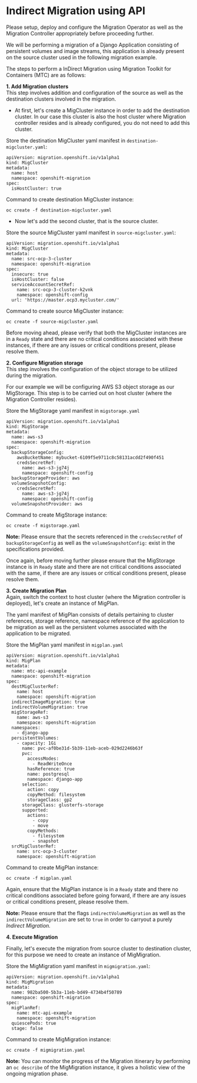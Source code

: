 # Indirect Migration using API

Please setup, deploy and configure the Migration Operator as well as the Migration Controller
appropriately before proceeding further.

We will be performing a migration of a Django Application consisting of persistent volumes and image streams, this
application is already present on the source cluster used in the following migration example.

The steps to perform a InDirect Migration using Migration Toolkit for Containers (MTC) are as follows:

**1. Add Migration clusters**<br>
This step involves addition and configuration of the source as well as the destination clusters 
involved in the migration.

- At first, let's create a MigCluster instance in order to add the destination cluster. 
In our case this cluster is also the host cluster where Migration controller resides and is
already configured, you do not need to add this cluster. 

Store the destination MigCluster yaml manifest in `destination-migcluster.yaml`:
```
apiVersion: migration.openshift.io/v1alpha1
kind: MigCluster
metadata:
  name: host
  namespace: openshift-migration
spec:
  isHostCluster: true
```

Command to create destination MigCluster instance:
``` 
oc create -f destination-migcluster.yaml
```

- Now let's add the second cluster, that is the source cluster.

Store the source MigCluster yaml manifest in `source-migcluster.yaml`:
``` 
apiVersion: migration.openshift.io/v1alpha1
kind: MigCluster
metadata:
  name: src-ocp-3-cluster
  namespace: openshift-migration
spec:
  insecure: true
  isHostCluster: false
  serviceAccountSecretRef:
    name: src-ocp-3-cluster-k2vnk
    namespace: openshift-config
  url: 'https://master.ocp3.mycluster.com/'
```
Command to create source MigCluster instance:
``` 
oc create -f source-migcluster.yaml
```

Before moving ahead, please verify that both the MigCluster instances are in a `Ready` state and there are no 
critical conditions associated with these instances, if there are any issues or critical conditions present, please 
resolve them.

**2. Configure Migration storage**<br>
This step involves the configuration of the object storage to be utilized during the 
migration.

For our example we will be configuring AWS S3 object storage as our MigStorage.
This step is to be carried out on host cluster (where the Migration Controller resides).

Store the MigStorage yaml manifest in `migstorage.yaml`

``` 
apiVersion: migration.openshift.io/v1alpha1
kind: MigStorage
metadata:
  name: aws-s3
  namespace: openshift-migration
spec:
  backupStorageConfig:
    awsBucketName: mybucket-6109f5e9711c8c58131acdd2f490f451
    credsSecretRef:
      name: aws-s3-jg74j
      namespace: openshift-config
  backupStorageProvider: aws
  volumeSnapshotConfig:
    credsSecretRef:
      name: aws-s3-jg74j
      namespace: openshift-config
  volumeSnapshotProvider: aws
```

Command to create MigStorage instance:
``` 
oc create -f migstorage.yaml
```

**Note:** Please ensure that the secrets referenced in the `credsSecretRef` of 
`backupStorageConfig` as well as the `volumeSnapshotConfig:` exist in the specifications provided.

Once again, before moving further please ensure that the MigStorage instance is in `Ready` state 
and there are not critical conditions associated with the same, if there are any issues or critical conditions present,
please resolve them.

**3. Create Migration Plan**<br>
Again, switch the context to host cluster (where the Migration controller is deployed), let's create an
instance of MigPlan.

The yaml manifest of MigPlan consists of details pertaining to cluster references, storage reference,
namespace reference of the application to be migration as well as the persistent volumes
associated with the application to be migrated.

Store the MigPlan yaml manifest in `migplan.yaml`

``` 
apiVersion: migration.openshift.io/v1alpha1
kind: MigPlan
metadata:
  name: mtc-api-example
  namespace: openshift-migration
spec:
  destMigClusterRef:
    name: host
    namespace: openshift-migration
  indirectImageMigration: true
  indirectVolumeMigration: true
  migStorageRef:
    name: aws-s3
    namespace: openshift-migration
  namespaces:
    - django-app
  persistentVolumes:
    - capacity: 1Gi
      name: pvc-af0be31d-5b39-11eb-aceb-029d2246b63f
      pvc:
        accessModes:
          - ReadWriteOnce
        hasReference: true
        name: postgresql
        namespace: django-app
      selection:
        action: copy
        copyMethod: filesystem
        storageClass: gp2
      storageClass: glusterfs-storage
      supported:
        actions:
          - copy
          - move
        copyMethods:
          - filesystem
          - snapshot
  srcMigClusterRef:
    name: src-ocp-3-cluster
    namespace: openshift-migration
```

Command to create MigPlan instance:
``` 
oc create -f migplan.yaml
```

Again, ensure that the MigPlan instance is in a `Ready` state and there no critical 
conditions associated before going forward, if there are any issues or critical conditions present, please 
resolve them.

**Note:** Please ensure that the flags `indirectVolumeMigration` as well as the 
`indirectVolumeMigration`  are set to `true` in order to carryout a purely _Indirect Migration._

**4. Execute Migration**<br>

Finally, let's execute the migration from source cluster to destination cluster, for this purpose we need to
create an instance of MigMigration.

Store the MigMigration yaml manifest in `migmigration.yaml`:

``` 
apiVersion: migration.openshift.io/v1alpha1
kind: MigMigration
metadata:
  name: 982ba500-5b3a-11eb-bd49-4734b4f50789
  namespace: openshift-migration
spec:
  migPlanRef:
    name: mtc-api-example
    namespace: openshift-migration
  quiescePods: true
  stage: false
```
Command to create MigMigration instance:
``` 
oc create -f migmigration.yaml
```

**Note:** You can monitor the progress of the Migration itinerary by performing an `oc describe` of the MigMigration
instance, it gives a holistic view of the ongoing migration phase.
